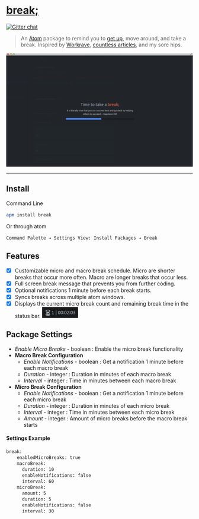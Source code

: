 # [break;](https://atom.io/packages/break)

[![Gitter chat](https://badges.gitter.im/Frozenfire92/break.png)](https://gitter.im/Frozenfire92/break)

> An [Atom](https://atom.io/) package to remind you to [get up](https://www.youtube.com/watch?v=X2W3aG8uizA), move around, and take a break. Inspired by [Workrave](http://www.workrave.org/), [countless articles](https://www.google.ca/#q=sitting+harmful), and my sore hips.

![break screenshot](https://github.com/Frozenfire92/break/raw/master/screenshot.png)

-----


## Install

Command Line
```bash
apm install break
```

Or through atom
```
Command Palette ➔ Settings View: Install Packages ➔ Break
```

## Features

- [x] Customizable micro and macro break schedule. Micro are shorter breaks that occur more often. Macro are longer breaks that occur less.
- [x] Full screen break message that prevents you from further coding.
- [x] Optional notifications 1 minute before each break starts.
- [x] Syncs breaks across multiple atom windows.
- [x] Displays the current micro break count and remaining break time in the status bar. ![Status Bar Screenshot](https://github.com/Frozenfire92/break/raw/master/screenshot1.png)

## Package Settings

- *Enable Micro Breaks* - boolean :
  Enable the micro break functionality
- **Macro Break Configuration**
  - *Enable Notifications* - boolean :
  Get a notification 1 minute before each macro break
  - *Duration* - integer :
  Duration in minutes of each macro break
  - *Interval* - integer :
  Time in minutes between each macro break
- **Micro Break Configuration**
  - *Enable Notifications* - boolean :
  Get a notification 1 minute before each micro break
  - *Duration* - integer :
  Duration in minutes of each micro break
  - *Interval* - integer :
  Time in minutes between each micro break
  - *Amount* - integer :
  Amount of micro breaks before the macro break starts

#### Settings Example

```
break:
    enabledMicroBreaks: true
    macroBreak:
      duration: 10
      enableNotifications: false
      interval: 60
    microBreak:
      amount: 5
      duration: 5
      enableNotifications: false
      interval: 30
```
